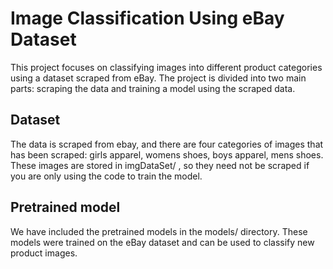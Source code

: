 # Image Classification Using eBay Dataset
This project focuses on classifying images into different product categories using a dataset scraped from eBay. The project is divided into two main parts: scraping the data and training a model using the scraped data.

## Dataset 
The data is scraped from ebay, and there are four categories of images that has been scraped:
girls apparel, womens shoes, boys apparel, mens shoes. 
These images are stored in imgDataSet/ , so they need not be scraped if you are only using the code to train the model.

## Pretrained model 
We have included the pretrained models in the models/ directory. These models were trained on the eBay dataset and can be used to classify new product images.
